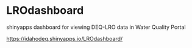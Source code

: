 # LROdashboard
shinyapps dashboard for viewing DEQ-LRO data in Water Quality Portal

https://idahodeq.shinyapps.io/LROdashboard/
